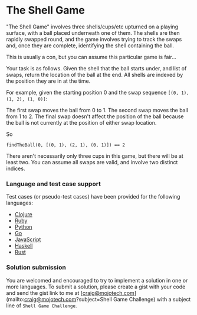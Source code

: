 # The Shell Game

"The Shell Game" involves three shells/cups/etc upturned on a playing surface, with a ball placed underneath one of them.
The shells are then rapidly swapped round, and the game involves trying to track the swaps and, once they are complete,
identifying the shell containing the ball.

This is usually a con, but you can assume this particular game is fair...

Your task is as follows. Given the shell that the ball starts under, and list of swaps, return the location of the ball
at the end. All shells are indexed by the position they are in at the time.

For example, given the starting position 0 and the swap sequence `[(0, 1), (1, 2), (1, 0)]`:

The first swap moves the ball from 0 to 1. The second swap moves the ball from 1
to 2. The final swap doesn't affect the position of the ball because the ball is
not currently at the position of either swap location.

So

    findTheBall(0, [(0, 1), (2, 1), (0, 1)]) == 2

There aren't necessarily only three cups in this game, but there will be at least two. You can assume all swaps are valid, and involve two distinct indices.

### Language and test case support

Test cases (or pseudo-test cases) have been provided for the following languages:

  * [Clojure](./shell_game_test.clj)
  * [Ruby](./shell_game_test.rb)
  * [Python](./shell_game_test.py)
  * [Go](./shell_game_test.go)
  * [JavaScript](./shell_game_test.js)
  * [Haskell](./shell_game_test.hs)
  * [Rust](./shell_game_test.rs)

### Solution submission

  You are welcomed and encouraged to try to implement a solution in one or more languages.
  To submit a solution, please create a gist with your code and send the gist link to
  me at [craig@mojotech.com](mailto:craig@mojotech.com?subject=Shell Game Challenge) with a subject line of `Shell Game Challenge`.
